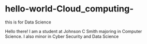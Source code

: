 # hello-world-Cloud_computing-
this is for Data Science

Hello there! I am a student at Johnson C Smith  majoring in Computer Science.
I also minor in Cyber Security and Data Science
